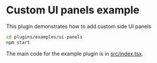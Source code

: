 # Custom UI panels example

This plugin demonstrates how to add custom side UI panels

```bash
cd plugins/examples/ui-panels
npm start
```

The main code for the example plugin is in [src/index.tsx](src/index.tsx).
